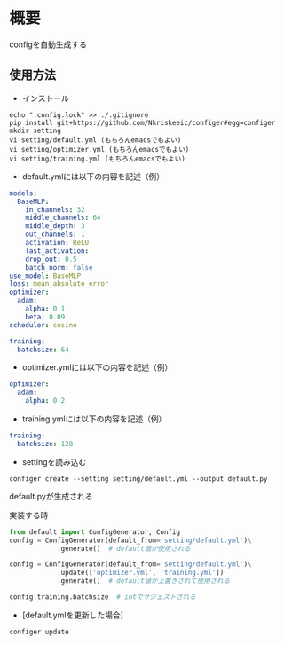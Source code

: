 # 概要

configを自動生成する

## 使用方法

- インストール
```shell script
echo ".config.lock" >> ./.gitignore
pip install git+https://github.com/Nkriskeeic/configer#egg=configer
mkdir setting
vi setting/default.yml (もちろんemacsでもよい)
vi setting/optimizer.yml (もちろんemacsでもよい)
vi setting/training.yml (もちろんemacsでもよい)
```

- default.ymlには以下の内容を記述（例）
```yaml
models:
  BaseMLP:
    in_channels: 32
    middle_channels: 64
    middle_depth: 3
    out_channels: 1
    activation: ReLU
    last_activation:
    drop_out: 0.5
    batch_norm: false
use_model: BaseMLP
loss: mean_absolute_error
optimizer:
  adam:
    alpha: 0.1
    beta: 0.09
scheduler: cosine

training:
  batchsize: 64
```

- optimizer.ymlには以下の内容を記述（例）

```yaml
optimizer:
  adam:
    alpha: 0.2
```
- training.ymlには以下の内容を記述（例）
```yaml
training:
  batchsize: 128
```

- settingを読み込む
```shell script
configer create --setting setting/default.yml --output default.py
```

default.pyが生成される

実装する時
```python
from default import ConfigGenerator, Config
config = ConfigGenerator(default_from='setting/default.yml')\
            .generate()  # default値が使用される

config = ConfigGenerator(default_from='setting/default.yml')\
            .update(['optimizer.yml', 'training.yml'])
            .generate()  # default値が上書きされて使用される

config.training.batchsize  # intでサジェストされる
```

- \[default.ymlを更新した場合\]
```shell script
configer update
````